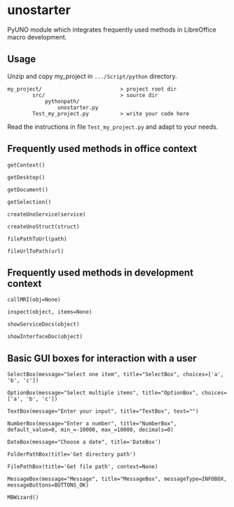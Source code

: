# unostarter

PyUNO module which integrates frequently used methods in LibreOffice macro development.


## Usage
Unzip and copy my_project in `.../Script/python` directory. 
   
    my_project/                         > project root dir
            src/                        > source dir
                pythonpath/
                    unostarter.py          
            Test_my_project.py          > write your code here

Read the instructions in file `Test_my_project.py` and adapt to your needs.

## Frequently used methods in office context

    getContext()  
    
    getDesktop()
    
    getDocument() 
    
    getSelection()       
    
    createUnoService(service)  
    
    createUnoStruct(struct)  
    
    filePathToUrl(path)  
    
    fileUrlToPath(url)
       
    
## Frequently used methods in development context

    callMRI(obj=None)
    
    inspect(object, items=None)
    
    showServiceDocs(object)
    
    showInterfaceDoc(object)
    
## Basic GUI boxes for interaction with a user
 
    SelectBox(message="Select one item", title="SelectBox", choices=['a', 'b', 'c'])
    
    OptionBox(message="Select multiple items", title="OptionBox", choices=['a', 'b', 'c'])  
    
    TextBox(message="Enter your input", title="TextBox", text="")   
    
    NumberBox(message="Enter a number", title="NumberBox", default_value=0, min_=-10000, max_=10000, decimals=0)   
    
    DateBox(message="Choose a date", title='DateBox')   
    
    FolderPathBox(title='Get directory path')   
    
    FilePathBox(title='Get file path', context=None)   
    
    MessageBox(message="Message", title="MessageBox", messageType=INFOBOX, messageButtons=BUTTONS_OK)   
    
    MBWizard()

    
    
    


